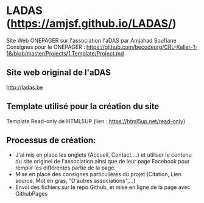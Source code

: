 # LADAS (https://amjsf.github.io/LADAS/)
Site Web ONEPAGER sur l'association l'aDAS par Amjahad Soufiane
Consignes pour le ONEPAGER : https://github.com/becodeorg/CRL-Keller-1-18/blob/master/Projects/1.Template/Project.md
## Site web original de l'aDAS
  http://ladas.be
  
## Template utilisé pour la création du site
  Template Read-only de HTML5UP (lien : https://html5up.net/read-only)
  
## Processus de création:
 *  J'ai mis en place les onglets (Accueil, Contact,...) et utiliser le contenu du site originel de l'association ainsi que de leur page Facebook pour remplir les différentes partie de la page.
 * Mise en place des consignes particulières du projet (Citation, Lien source, Mot en gras, "D'autres associations",...)
 * Envoi des fichiers sur le repo Github, et mise en ligne de la page avec GithubPages
 
